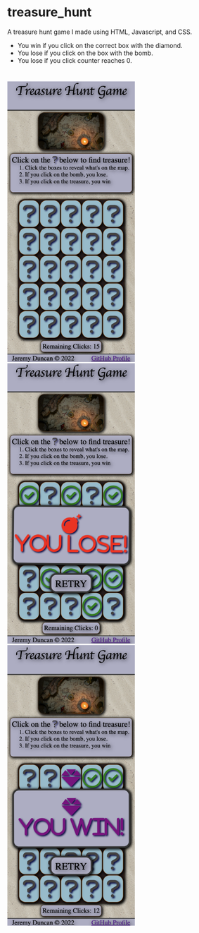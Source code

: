 # treasure_hunt
A treasure hunt game I made using HTML, Javascript, and CSS.
- You win if you click on the correct box with the diamond.
- You lose if you click on the box with the bomb.
- You lose if you click counter reaches 0.
#
<div>
<img src="./images/game-screenshot.png" width="290px">
<img src="./images/you-lose-screenshot.png" width="290px">
<img src="./images/you-win-screenshot.png" width="290px">
</div>

#